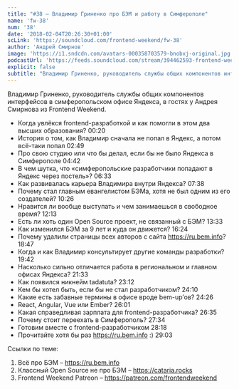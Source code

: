 ```yaml
---
title: "#38 – Владимир Гриненко про БЭМ и работу в Симферополе"
name: 'fw-38'
num: '38'
date: '2018-02-04T20:26:30+01:00'
scLink: 'https://soundcloud.com/frontend-weekend/fw-38'
author: 'Андрей Смирнов'
image: 'https://i1.sndcdn.com/avatars-000358703579-bnobxj-original.jpg'
podcastUrl: 'https://feeds.soundcloud.com/stream/394462593-frontend-weekend-fw-38.m4a'
explicit: false
subtitle: "Владимир Гриненко, руководитель службы общих компонентов интерфейсов в симферопольском офисе Яндекса, в гостях у Андрея Смирнова из Frontend Weekend. "
---
```

Владимир Гриненко, руководитель службы общих компонентов интерфейсов в симферопольском офисе Яндекса, в гостях у Андрея Смирнова из Frontend Weekend. 

- Когда увлёкся frontend-разработкой и как помогли в этом два высших образования? <timecode sec="20">00:20</timecode>
- История о том, как Владимир сначала не попал в Яндекс, а потом всё-таки попал <timecode sec="169">02:49</timecode>
- Про свою студию или что бы делал, если бы не было Яндекса в Симферополе <timecode sec="282">04:42</timecode>
- В чем шутка, что «симферопольские разработчики попадают в Яндекс через постель»? <timecode sec="393">06:33</timecode>
- Как развивалась карьера Владимира внутри Яндекса? <timecode sec="458">07:38</timecode>
- Почему стал главным евангелистом БЭМа, хотя не был одним из его создателей? <timecode sec="626">10:26</timecode>
- Нравится ли вообще выступать и чем занимаешься в свободное время? <timecode sec="733">12:13</timecode>
- Есть ли хоть один Open Source проект, не связанный с БЭМ? <timecode sec="813">13:33</timecode>
- Как изменился БЭМ за 9 лет и куда он движется? <timecode sec="984">16:24</timecode>
- Почему удалили страницы всех авторов с сайта https://ru.bem.info? <timecode sec="1127">18:47</timecode>
- Когда и как Владимир консультирует другие команды разработки? <timecode sec="1182">19:42</timecode>
- Насколько сильно отличается работа в региональном и главном офисах Яндекса? <timecode sec="1293">21:33</timecode>
- Как появился никнейм tadatuta? <timecode sec="1392">23:12</timecode>
- Кем бы хотел быть, если бы не стал разработчиком? <timecode sec="1450">24:10</timecode>
- Какие есть забавные термины в офисе вроде bem-up’ов? <timecode sec="1466">24:26</timecode>
- React, Angular, Vue или Ember? <timecode sec="1561">26:01</timecode>
- Какая справедливая зарплата для frontend-разработчика? <timecode sec="1595">26:35</timecode>
- Почему стоит переехать в Симферополь? <timecode sec="1654">27:34</timecode>
- Готовим вместе с frontend-разработчиком <timecode sec="1698">28:18</timecode>
- Прочитайте хотя бы раз https://ru.bem.info :) <timecode sec="1743">29:03</timecode>

Ссылки по теме:
1) Всё про БЭМ – https://ru.bem.info
2) Классный Open Source не про БЭМ – https://cataria.rocks
3) Frontend Weekend Patreon – https://patreon.com/frontendweekend